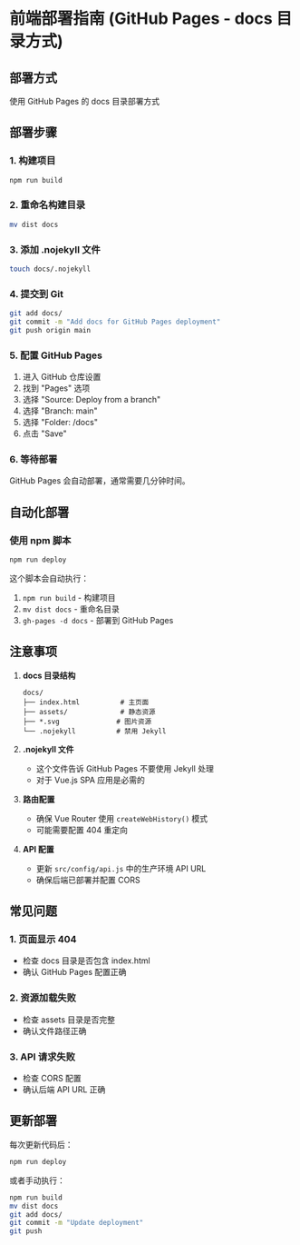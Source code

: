 # 前端部署指南 (GitHub Pages - docs 目录方式)

## 部署方式
使用 GitHub Pages 的 docs 目录部署方式

## 部署步骤

### 1. 构建项目
```bash
npm run build
```

### 2. 重命名构建目录
```bash
mv dist docs
```

### 3. 添加 .nojekyll 文件
```bash
touch docs/.nojekyll
```

### 4. 提交到 Git
```bash
git add docs/
git commit -m "Add docs for GitHub Pages deployment"
git push origin main
```

### 5. 配置 GitHub Pages
1. 进入 GitHub 仓库设置
2. 找到 "Pages" 选项
3. 选择 "Source: Deploy from a branch"
4. 选择 "Branch: main"
5. 选择 "Folder: /docs"
6. 点击 "Save"

### 6. 等待部署
GitHub Pages 会自动部署，通常需要几分钟时间。

## 自动化部署

### 使用 npm 脚本
```bash
npm run deploy
```

这个脚本会自动执行：
1. `npm run build` - 构建项目
2. `mv dist docs` - 重命名目录
3. `gh-pages -d docs` - 部署到 GitHub Pages

## 注意事项

1. **docs 目录结构**
   ```
   docs/
   ├── index.html          # 主页面
   ├── assets/             # 静态资源
   ├── *.svg              # 图片资源
   └── .nojekyll          # 禁用 Jekyll
   ```

2. **.nojekyll 文件**
   - 这个文件告诉 GitHub Pages 不要使用 Jekyll 处理
   - 对于 Vue.js SPA 应用是必需的

3. **路由配置**
   - 确保 Vue Router 使用 `createWebHistory()` 模式
   - 可能需要配置 404 重定向

4. **API 配置**
   - 更新 `src/config/api.js` 中的生产环境 API URL
   - 确保后端已部署并配置 CORS

## 常见问题

### 1. 页面显示 404
- 检查 docs 目录是否包含 index.html
- 确认 GitHub Pages 配置正确

### 2. 资源加载失败
- 检查 assets 目录是否完整
- 确认文件路径正确

### 3. API 请求失败
- 检查 CORS 配置
- 确认后端 API URL 正确

## 更新部署

每次更新代码后：
```bash
npm run deploy
```

或者手动执行：
```bash
npm run build
mv dist docs
git add docs/
git commit -m "Update deployment"
git push
``` 